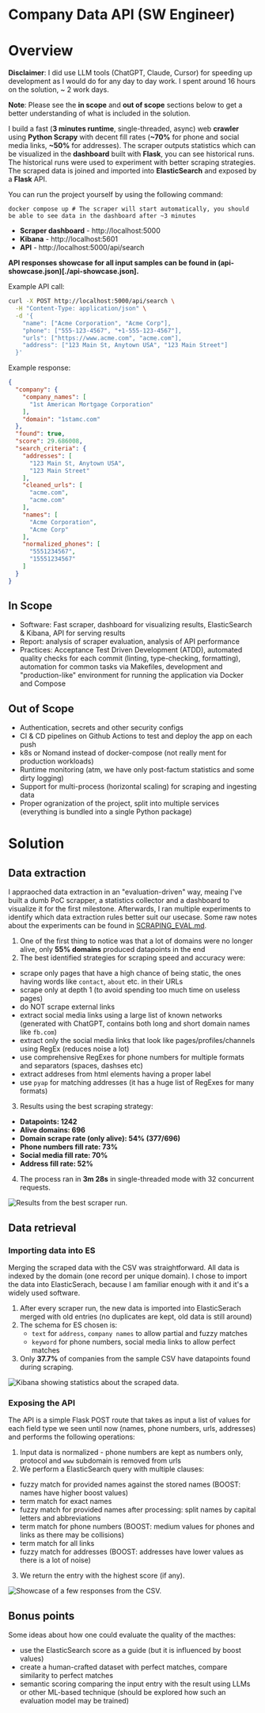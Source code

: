 Company Data API (SW Engineer)
===

# Overview

**Disclaimer**: I did use LLM tools (ChatGPT, Claude, Cursor) for speeding up development as I would do for any day
to day work. I spent around 16 hours on the solution, ~ 2 work days.

**Note**: Please see the **in scope** and **out of scope** sections below to get a better understanding of what is included in the solution.

I build a fast (**3 minutes runtime**, single-threaded, async) web **crawler** using **Python Scrapy** with decent fill rates
(**~70%** for phone and social media links, **~50%** for addresses). The scraper outputs statistics which can be visualized
in the **dashboard** built with **Flask**, you can see historical runs. The historical runs were used to experiment with
better scraping strategies. The scraped data is joined and imported into **ElasticSearch** and exposed by a **Flask** API.

You can run the project yourself by using the following command:

```
docker compose up # The scraper will start automatically, you should be able to see data in the dashboard after ~3 minutes
```

* **Scraper dashboard** - http://localhost:5000
* **Kibana** - http://localhost:5601
* **API** - http://localhost:5000/api/search

**API responses showcase for all input samples can be found in (api-showcase.json)[./api-showcase.json].**

Example API call:
```bash
curl -X POST http://localhost:5000/api/search \
  -H "Content-Type: application/json" \
  -d '{
    "name": ["Acme Corporation", "Acme Corp"],
    "phone": ["555-123-4567", "+1-555-123-4567"],
    "urls": ["https://www.acme.com", "acme.com"],
    "address": ["123 Main St, Anytown USA", "123 Main Street"]
  }'
```

Example response:
```json
{
  "company": {
    "company_names": [
      "1st American Mortgage Corporation"
    ],
    "domain": "1stamc.com"
  },
  "found": true,
  "score": 29.686008,
  "search_criteria": {
    "addresses": [
      "123 Main St, Anytown USA",
      "123 Main Street"
    ],
    "cleaned_urls": [
      "acme.com",
      "acme.com"
    ],
    "names": [
      "Acme Corporation",
      "Acme Corp"
    ],
    "normalized_phones": [
      "5551234567",
      "15551234567"
    ]
  }
}
```

## In Scope

* Software: Fast scraper, dashboard for visualizing results, ElasticSearch & Kibana, API for serving results
* Report: analysis of scraper evaluation, analysis of API performance
* Practices: Acceptance Test Driven Development (ATDD), automated quality checks
  for each commit (linting, type-checking, formatting), automation for common tasks via Makefiles,
  development and "production-like" environment for running the application via Docker and Compose

## Out of Scope

* Authentication, secrets and other security configs
* CI & CD pipelines on Github Actions to test and deploy the app on each push
* k8s or Nomand instead of docker-compose (not really ment for production workloads)
* Runtime monitoring (atm, we have only post-factum statistics and some dirty logging)
* Support for multi-process (horizontal scaling) for scraping and ingesting data
* Proper ogranization of the project, split into multiple services (everything is bundled into a single Python package)

# Solution

## Data extraction

I appraoched data extraction in an "evaluation-driven" way, meaing I've built a dumb PoC scrapper, a statistics collector and
a dashboard to visualize it for the first milestone. Afterwards, I ran multiple experiments to identify which data extraction
rules better suit our usecase. Some raw notes about the experiments can be found in [SCRAPING_EVAL.md](./SCRAPING_EVAL.md).

1. One of the first thing to notice was that a lot of domains were no longer alive, only **55% domains** produced datapoints in the end
2. The best identified strategies for scraping speed and accuracy were:
  * scrape only pages that have a high chance of being static, the ones having words like `contact`, `about` etc. in their URLs
  * scrape only at depth 1 (to avoid spending too much time on useless pages)
  * do NOT scrape external links
  * extract social media links using a large list of known networks (generated with ChatGPT, contains both long and short domain names like `fb.com`)
  * extract only the social media links that look like pages/profiles/channels using RegEx (reduces noise a lot)
  * use comprehensive RegExes for phone numbers for multiple formats and separators (spaces, dashses etc)
  * extract addreses from html elements having a proper label
  * use `pyap` for matching addresses (it has a huge list of RegExes for many formats)
3. Results using the best scraping strategy:
  * **Datapoints: 1242**
  * **Alive domains: 696**
  * **Domain scrape rate (only alive): 54% (377/696)**
  * **Phone numbers fill rate: 73%**
  * **Social media fill rate: 70%**
  * **Address fill rate: 52%**
4. The process ran in **3m 28s** in single-threaded mode with 32 concurrent requests.

![Results from the best scraper run.](https://github.com/user-attachments/assets/6b7758bb-749c-4e04-933e-688f198ef30c)

## Data retrieval

### Importing data into ES

Merging the scraped data with the CSV was straightforward. All data is indexed by the domain (one record per unique domain).
I chose to import the data into ElasticSerach, because I am familiar enough with it and it's a widely used software.

1. After every scraper run, the new data is imported into ElasticSerach merged with old entries (no duplicates are kept, old data is still around)
2. The schema for ES chosen is:
   * `text` for `address`, `company names` to allow partial and fuzzy matches
   * `keyword` for phone numbers, social media links to allow perfect matches
3. Only **37.7%** of companies from the sample CSV have datapoints found during scraping.

![Kibana showing statistics about the scraped data.](https://github.com/user-attachments/assets/68164548-ed89-4e02-97b1-baab795c1d6e)

### Exposing the API

The API is a simple Flask POST route that takes as input a list of values for each field type we seen until now (names, phone numbers, urls, addresses) and performs
the following operations:

1. Input data is normalized - phone numbers are kept as numbers only, protocol and `www` subdomain is removed from urls
2. We perform a ElasticSearch query with multiple clauses:
  * fuzzy match for provided names against the stored names (BOOST: names have higher boost values)
  * term match for exact names
  * fuzzy match for provided names after processing: split names by capital letters and abbreviations
  * term match for phone numbers (BOOST: medium values for phones and links as there may be collisions)
  * term match for all links
  * fuzzy match for addresses (BOOST: addresses have lower values as there is a lot of noise)
3. We return the entry with the highest score (if any).

![Showcase of a few responses from the CSV.](https://github.com/user-attachments/assets/7106a0f2-5429-45ce-9824-3227a1fcce15)

## Bonus points

Some ideas about how one could evaluate the quality of the macthes:
* use the ElasticSearch score as a guide (but it is influenced by boost values)
* create a human-crafted dataset with perfect matches, compare similarity to perfect matches
* semantic scoring comparing the input entry with the result using LLMs or other ML-based technique (should be explored how such an evaluation model may be trained)
